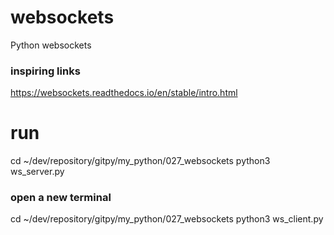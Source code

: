 # websockets
Python websockets

### inspiring links
https://websockets.readthedocs.io/en/stable/intro.html

# run
cd ~/dev/repository/gitpy/my_python/027_websockets
python3 ws_server.py
### open a new terminal
cd ~/dev/repository/gitpy/my_python/027_websockets
python3 ws_client.py